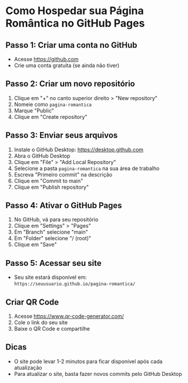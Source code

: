 # Como Hospedar sua Página Romântica no GitHub Pages

## Passo 1: Criar uma conta no GitHub
- Acesse https://github.com
- Crie uma conta gratuita (se ainda não tiver)

## Passo 2: Criar um novo repositório
1. Clique em "+" no canto superior direito > "New repository"
2. Nomeie como `pagina-romantica`
3. Marque "Public"
4. Clique em "Create repository"

## Passo 3: Enviar seus arquivos
1. Instale o GitHub Desktop: https://desktop.github.com
2. Abra o GitHub Desktop
3. Clique em "File" > "Add Local Repository"
4. Selecione a pasta `pagina-romantica` na sua área de trabalho
5. Escreva "Primeiro commit" na descrição
6. Clique em "Commit to main"
7. Clique em "Publish repository"

## Passo 4: Ativar o GitHub Pages
1. No GitHub, vá para seu repositório
2. Clique em "Settings" > "Pages"
3. Em "Branch" selecione "main"
4. Em "Folder" selecione "/ (root)"
5. Clique em "Save"

## Passo 5: Acessar seu site
- Seu site estará disponível em:  
  `https://seuusuario.github.io/pagina-romantica/`

## Criar QR Code
1. Acesse https://www.qr-code-generator.com/
2. Cole o link do seu site
3. Baixe o QR Code e compartilhe

## Dicas
- O site pode levar 1-2 minutos para ficar disponível após cada atualização
- Para atualizar o site, basta fazer novos commits pelo GitHub Desktop
